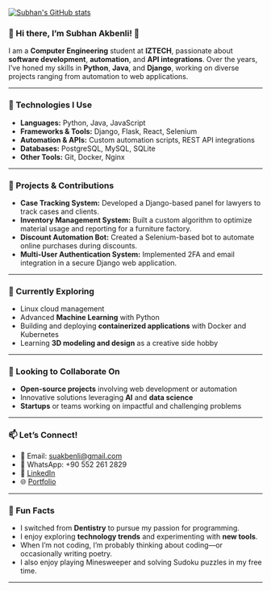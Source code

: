 [![Subhan's GitHub stats](https://github-readme-stats.vercel.app/api?username=subhanakbenli&show_icons=true&theme=radical)](https://github.com/anuraghazra/github-readme-stats)

### 🌟 Hi there, I’m Subhan Akbenli! 👋  

I am a **Computer Engineering** student at **IZTECH**, passionate about **software development**, **automation**, and **API integrations**. Over the years, I’ve honed my skills in **Python**, **Java**, and **Django**, working on diverse projects ranging from automation to web applications.  

---

### 🔧 Technologies I Use  
- **Languages:** Python, Java, JavaScript  
- **Frameworks & Tools:** Django, Flask, React, Selenium  
- **Automation & APIs:** Custom automation scripts, REST API integrations  
- **Databases:** PostgreSQL, MySQL, SQLite  
- **Other Tools:** Git, Docker, Nginx  

---

### 📂 Projects & Contributions  
- **Case Tracking System:** Developed a Django-based panel for lawyers to track cases and clients.  
- **Inventory Management System:** Built a custom algorithm to optimize material usage and reporting for a furniture factory.  
- **Discount Automation Bot:** Created a Selenium-based bot to automate online purchases during discounts.  
- **Multi-User Authentication System:** Implemented 2FA and email integration in a secure Django web application.  

---

### 🌱 Currently Exploring  
- Linux cloud management 
- Advanced **Machine Learning** with Python  
- Building and deploying **containerized applications** with Docker and Kubernetes  
- Learning **3D modeling and design** as a creative side hobby  

---

### 🤝 Looking to Collaborate On  
- **Open-source projects** involving web development or automation  
- Innovative solutions leveraging **AI** and **data science**  
- **Startups** or teams working on impactful and challenging problems  

---

### 📫 Let’s Connect!  
- 📧 Email: suakbenli@gmail.com  
- 📱 WhatsApp: +90 552 261 2829  
- 💼 [LinkedIn](https://linkedin.com/in/sübhan-akbenli)  
- 🌐 [Portfolio](https://subhanakbenli.github.io)

---

### 🌟 Fun Facts  
- I switched from **Dentistry** to pursue my passion for programming.  
- I enjoy exploring **technology trends** and experimenting with **new tools**.  
- When I’m not coding, I’m probably thinking about coding—or occasionally writing poetry.
- I also enjoy playing Minesweeper and solving Sudoku puzzles in my free time.

---

